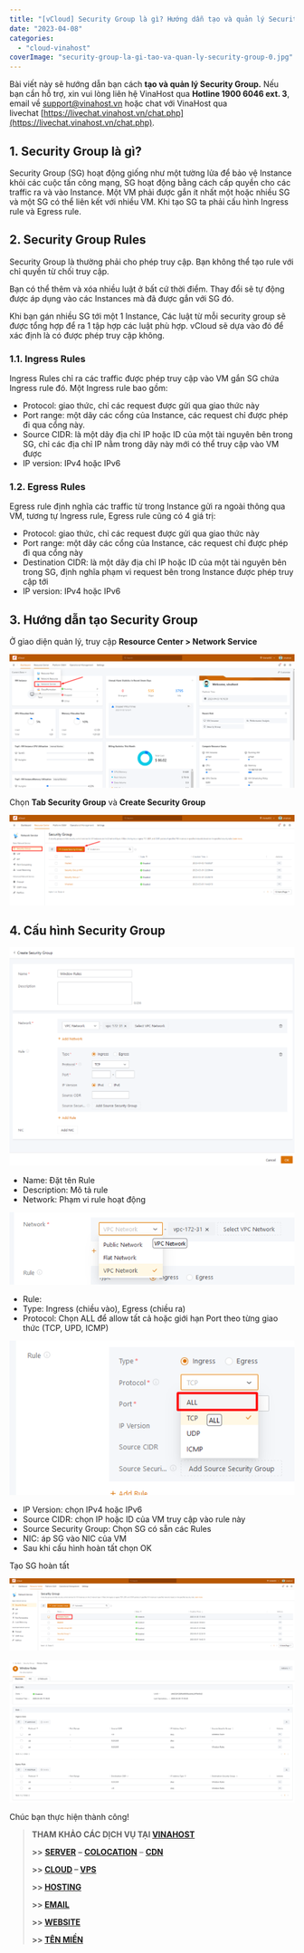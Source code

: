 ```yaml
---
title: "[vCloud] Security Group là gì? Hướng dẫn tạo và quản lý Security Group"
date: "2023-04-08"
categories: 
  - "cloud-vinahost"
coverImage: "security-group-la-gi-tao-va-quan-ly-security-group-0.jpg"
---
```


Bài viết này sẽ hướng dẫn bạn cách **tạo và quản lý Security Group.** Nếu bạn cần hỗ trợ, xin vui lòng liên hệ VinaHost qua **Hotline 1900 6046 ext. 3**, email về [support@vinahost.vn](mailto:support@vinahost.vn) hoặc chat với VinaHost qua livechat [https://livechat.vinahost.vn/chat.php](https://livechat.vinahost.vn/chat.php).

## 1\. Security Group là gì?

Security Group (SG) hoạt động giống như một tường lửa để bảo vệ Instance khỏi các cuộc tấn công mạng, SG hoạt động bằng cách cấp quyền cho các traffic ra và vào Instance. Một VM phải được gắn ít nhất một hoặc nhiều SG và một SG có thể liên kết với nhiều VM. Khi tạo SG ta phải cấu hình Ingress rule và Egress rule.

## 2\. Security Group Rules

Security Group là thường phải cho phép truy cập. Bạn không thể tạo rule với chỉ quyền từ chối truy cập.

Bạn có thể thêm và xóa nhiều luật ở bất cứ thời điểm. Thay đổi sẽ tự động được áp dụng vào các Instances mà đã được gắn với SG đó.

Khi bạn gán nhiều SG tới một 1 Instance, Các luật từ mỗi security group sẽ được tổng hợp để ra 1 tập hợp các luật phù hợp. vCloud sẽ dựa vào đó để xác định là có được phép truy cập không.

### 1.1. Ingress Rules

Ingress Rules chỉ ra các traffic được phép truy cập vào VM gắn SG chứa Ingress rule đó. Một Ingress rule bao gồm:

- Protocol: giao thức, chỉ các request được gửi qua giao thức này
- Port range: một dãy các cổng của Instance, các request chỉ được phép đi qua cổng này.
- Source CIDR: là một dãy địa chỉ IP hoặc ID của một tài nguyên bên trong SG, chỉ các địa chỉ IP nằm trong dãy này mới có thể truy cập vào VM được
- IP version: IPv4 hoặc IPv6

### 1.2. Egress Rules

Egress rule định nghĩa các traffic từ trong Instance gửi ra ngoài thông qua VM, tương tự Ingress rule, Egress rule cũng có 4 giá trị:

- Protocol: giao thức, chỉ các request được gửi qua giao thức này
- Port range: một dãy các cổng của Instance, các request chỉ được phép đi qua cổng này
- Destination CIDR: là một dãy địa chỉ IP hoặc ID của một tài nguyên bên trong SG, định nghĩa phạm vi request bên trong Instance được phép truy cập tới
- IP version: IPv4 hoặc IPv6

## 3\. Hướng dẫn tạo Security Group

Ở giao diện quản lý, truy cập **Resource Center > Network Service**

![](images/security-group-la-gi-tao-va-quan-ly-security-group-1.png)

Chọn **Tab Security Group** và **Create Security Group**

![](images/security-group-la-gi-tao-va-quan-ly-security-group-2.png)

## 4\. Cấu hình Security Group

![](images/security-group-la-gi-tao-va-quan-ly-security-group-3.png)

- Name: Đặt tên Rule
- Description: Mô tả rule
- Network: Phạm vi rule hoạt động

![](images/security-group-la-gi-tao-va-quan-ly-security-group-4.png)

- Rule:
- Type: Ingress (chiều vào), Egress (chiều ra)
- Protocol: Chọn ALL để allow tất cả hoặc giới hạn Port theo từng giao thức (TCP, UPD, ICMP)

![](images/security-group-la-gi-tao-va-quan-ly-security-group-5.png)

- IP Version: chọn IPv4 hoặc IPv6
- Source CIDR: chọn IP hoặc ID của VM truy cập vào rule này
- Source Security Group: Chọn SG có sẵn các Rules
- NIC: áp SG vào NIC của VM
- Sau khi cấu hình hoàn tất chọn OK

Tạo SG hoàn tất

![](images/security-group-la-gi-tao-va-quan-ly-security-group-6.png)

![Security Group](images/security-group-la-gi-tao-va-quan-ly-security-group-7.png)

Chúc bạn thực hiện thành công!

> **THAM KHẢO CÁC DỊCH VỤ TẠI [VINAHOST](https://vinahost.vn/)**
> 
> **\>>** [**SERVER**](https://vinahost.vn/thue-may-chu-rieng/) **–** [**COLOCATION**](https://vinahost.vn/colocation.html) – [**CDN**](https://vinahost.vn/dich-vu-cdn-chuyen-nghiep)
> 
> **\>> [CLOUD](https://vinahost.vn/cloud-server-gia-re/) – [VPS](https://vinahost.vn/vps-ssd-chuyen-nghiep/)**
> 
> **\>> [HOSTING](https://vinahost.vn/wordpress-hosting)**
> 
> **\>> [EMAIL](https://vinahost.vn/email-hosting)**
> 
> **\>> [WEBSITE](http://vinawebsite.vn/)**
> 
> **\>> [TÊN MIỀN](https://vinahost.vn/ten-mien-gia-re/)**
